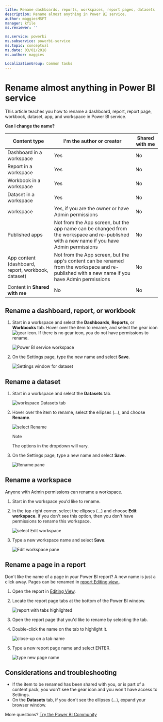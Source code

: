 ```yaml
---
title: Rename dashboards, reports, workspaces, report pages, datasets
description: Rename almost anything in Power BI service.
author: maggiesMSFT
manager: kfile
ms.reviewer: ''

ms.service: powerbi
ms.subservice: powerbi-service
ms.topic: conceptual
ms.date: 03/01/2018
ms.author: maggies

LocalizationGroup: Common tasks
---
```

# Rename almost anything in Power BI service
This article teaches you how to rename a dashboard, report, report page, workbook, dataset, app, and workspace in Power BI service.

**Can I change the name?**

| Content type | I'm the author or creator | Shared with me |
| --- | --- | --- |
| Dashboard in a workspace |Yes |No |
| Report in a workspace |Yes |No |
| Workbook in a workspace |Yes |No |
| Dataset in a workspace |Yes |No |
| workspace |Yes, if you are the owner or have Admin permissions |No |
| Published apps |Not from the App screen, but the app name can be changed from the workspace and re-published with a new name if you have Admin permissions |No |
| App content (dashboard, report, workbook, dataset) |Not from the App screen, but the app's content can be renamed from the workspace and re-published with a new name if you have Admin permissions |No |
| Content in **Shared with me** |No |No |

## Rename a dashboard, report, or workbook
1. Start in a workspace and select the **Dashboards**, **Reports**, or **Workbooks** tab. Hover over the item to rename, and select the gear icon ![gear icon](media/service-rename/powerbi-cog-icon.png). If there is no gear icon, you do not have permissions to rename.
   
   ![Power BI service workspace](media/service-rename/power-bi-workspace-dashboards.png)
2. On the Settings page, type the new name and select **Save**.
   
   ![Settings window for dataset](media/service-rename/power-bi-rename-dashboard2.png)

## Rename a dataset
1. Start in a workspace and select the **Datasets** tab.
   
   ![workspace Datasets tab](media/service-rename/power-bi-ellipses.png)
2. Hover over the item to rename, select the ellipses (...), and choose **Rename**.  
   
      ![select Rename](media/service-rename/power-bi-rename-datasets.png)
   
   > [!NOTE]
   > The options in the dropdown will vary.
   > 
   > 
3. On the Settings page, type a new name and select **Save**.
   
     ![Rename pane](media/service-rename/power-bi-rename.png)

## Rename a workspace
Anyone with Admin permissions can rename a workspace.

1. Start in the workspace you'd like to rename.
2. In the top-right corner, select the ellipses (...) and choose **Edit workspace**. If you don't see this option, then you don't have permissions to rename this workspace. 
   
    ![select Edit workspace](media/service-rename/power-bi-edit-workspace.png)
3. Type a new workspace name and select **Save**.
   
   ![Edit workspace pane](media/service-rename/power-bi-workspace-rename.png)

## Rename a page in a report
Don't like the name of a page in your Power BI report?  A new name is just a click away. Pages can be renamed in [report Editing view ](service-interact-with-a-report-in-editing-view.md).

1. Open the report in [Editing View](consumer/end-user-reading-view.md).
2. Locate the report page tabs at the bottom of the Power BI window.
   
    ![report with tabs highlighted](media/service-rename/report-page-tabs-new.png)
3. Open the report page that you'd like to rename by selecting the tab.
4. Double-click the name on the tab to highlight it.  
   
    ![close-up on a tab name](media/service-rename/hilite-tab.png)
5. Type a new report page name and select ENTER.
   
    ![type new page name](media/service-rename/new-name.png)

## Considerations and troubleshooting
* If the item to be renamed has been shared with you, or is part of a content pack, you won't see the gear icon and you won't have access to Settings.
* On the **Datasets** tab, if you don't see the ellipses (...), expand your browser window.

More questions? [Try the Power BI Community](http://community.powerbi.com/)

